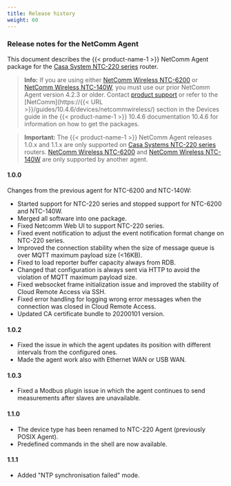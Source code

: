 ```yaml
---
title: Release history
weight: 60
---
```


### Release notes for the NetComm Agent

This document describes the {{< product-name-1 >}} NetComm Agent package for the [Casa System NTC-220 series](https://support.netcommwireless.com/products/NTC-220%20Series) router.

> **Info:** If you are using either [NetComm Wireless NTC-6200](https://support.netcommwireless.com/products/NTC-6200%20Series) or [NetComm Wireless NTC-140W](https://support.netcommwireless.com/products/NTC-140W%20Series), you must use our prior NetComm Agent version 4.2.3 or older. Contact [product support](/welcome/contacting-support/) or refer to the [NetComm](https://{{< URL >}}/guides/10.4.6/devices/netcommwireless/) section in the Devices guide in the {{< product-name-1 >}} 10.4.6 documentation 10.4.6 for information on how to get the packages.

> **Important:** The {{< product-name-1 >}} NetComm Agent releases 1.0.x and 1.1.x are only supported on [Casa Systems NTC-220 series](https://support.netcommwireless.com/products/NTC-220%20Series) routers. [NetComm Wireless NTC-6200](https://support.netcommwireless.com/products/NTC-6200%20Series) and [NetComm Wireless NTC-140W](https://support.netcommwireless.com/products/NTC-140W%20Series) are only supported by another agent.

#### 1.0.0

Changes from the previous agent for NTC-6200 and NTC-140W:

* Started support for NTC-220 series and stopped support for NTC-6200 and NTC-140W.
* Merged all software into one package.
* Fixed Netcomm Web UI to support NTC-220 series.
* Fixed event notification to adjust the event notification format change on NTC-220 series.
* Improved the connection stability when the size of message queue is over MQTT maximum payload size (<16KB).
* Fixed to load reporter buffer capacity always from RDB.
* Changed that configuration is always sent via HTTP to avoid the violation of MQTT maximum payload size.
* Fixed websocket frame initialization issue and improved the stability of Cloud Remote Access via SSH.
* Fixed error handling for logging wrong error messages when the connection was closed in Cloud Remote Access.
* Updated CA certificate bundle to 20200101 version.


#### 1.0.2

* Fixed the issue in which the agent updates its position with different intervals from the configured ones.
* Made the agent work also with Ethernet WAN or USB WAN.


#### 1.0.3

* Fixed a Modbus plugin issue in which the agent continues to send measurements after slaves are unavailable.


#### 1.1.0

* The device type has been renamed to NTC-220 Agent (previously POSIX Agent).
* Predefined commands in the shell are now available.


#### 1.1.1

* Added "NTP synchronisation failed" mode.
